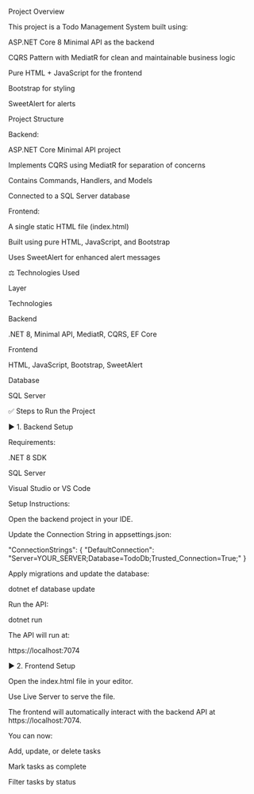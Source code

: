 Project Overview

This project is a Todo Management System built using:

ASP.NET Core 8 Minimal API as the backend

CQRS Pattern with MediatR for clean and maintainable business logic

Pure HTML + JavaScript for the frontend

Bootstrap for styling

SweetAlert for  alerts

 Project Structure

Backend:

ASP.NET Core Minimal API project

Implements CQRS using MediatR for separation of concerns

Contains Commands, Handlers, and Models

Connected to a SQL Server database

Frontend:

A single static HTML file (index.html)

Built using pure HTML, JavaScript, and Bootstrap

Uses SweetAlert for enhanced alert messages

⚖️ Technologies Used

Layer

Technologies

Backend

.NET 8, Minimal API, MediatR, CQRS, EF Core

Frontend

HTML, JavaScript, Bootstrap, SweetAlert

Database

SQL Server

✅ Steps to Run the Project

▶️ 1. Backend Setup

Requirements:

.NET 8 SDK

SQL Server

Visual Studio or VS Code

Setup Instructions:

Open the backend project in your IDE.

Update the Connection String in appsettings.json:

"ConnectionStrings": {
  "DefaultConnection": "Server=YOUR_SERVER;Database=TodoDb;Trusted_Connection=True;"
}

Apply migrations and update the database:

dotnet ef database update

Run the API:

dotnet run

The API will run at:

https://localhost:7074

▶️ 2. Frontend Setup

Open the index.html file in your editor.

Use Live Server to serve the file.

The frontend will automatically interact with the backend API at https://localhost:7074.

You can now:

Add, update, or delete tasks

Mark tasks as complete

Filter tasks by status